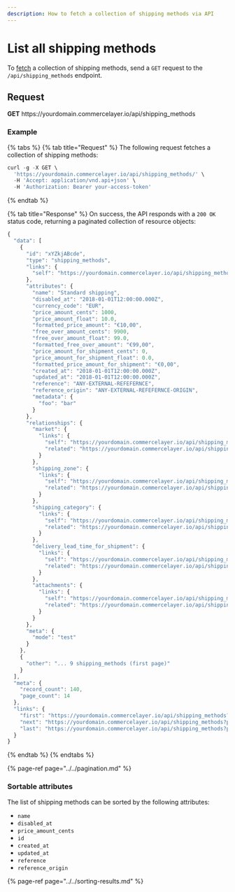 ```yaml
---
description: How to fetch a collection of shipping methods via API
---
```


# List all shipping methods

To <a href="https://docs.commercelayer.io/developers/fetching-resources" target="_blank">fetch</a> a collection of shipping methods, send a `GET` request to the `/api/shipping_methods` endpoint.

## Request

**GET** https://<i></i>yourdomain.commercelayer.io/api/shipping_methods

### **Example**

{% tabs %}
{% tab title="Request" %}
The following request fetches a collection of shipping methods:

```javascript
curl -g -X GET \
  'https://yourdomain.commercelayer.io/api/shipping_methods/' \
  -H 'Accept: application/vnd.api+json' \
  -H 'Authorization: Bearer your-access-token'
```
{% endtab %}

{% tab title="Response" %}
On success, the API responds with a `200 OK` status code, returning a paginated collection of resource objects:

```javascript
{
  "data": [
    {
      "id": "xYZkjABcde",
      "type": "shipping_methods",
      "links": {
        "self": "https://yourdomain.commercelayer.io/api/shipping_methods/xYZkjABcde"
      },
      "attributes": {
        "name": "Standard shipping",
        "disabled_at": "2018-01-01T12:00:00.000Z",
        "currency_code": "EUR",
        "price_amount_cents": 1000,
        "price_amount_float": 10.0,
        "formatted_price_amount": "€10,00",
        "free_over_amount_cents": 9900,
        "free_over_amount_float": 99.0,
        "formatted_free_over_amount": "€99,00",
        "price_amount_for_shipment_cents": 0,
        "price_amount_for_shipment_float": 0.0,
        "formatted_price_amount_for_shipment": "€0,00",
        "created_at": "2018-01-01T12:00:00.000Z",
        "updated_at": "2018-01-01T12:00:00.000Z",
        "reference": "ANY-EXTERNAL-REFEFERNCE",
        "reference_origin": "ANY-EXTERNAL-REFEFERNCE-ORIGIN",
        "metadata": {
          "foo": "bar"
        }
      },
      "relationships": {
        "market": {
          "links": {
            "self": "https://yourdomain.commercelayer.io/api/shipping_methods/xYZkjABcde/relationships/market",
            "related": "https://yourdomain.commercelayer.io/api/shipping_methods/xYZkjABcde/market"
          }
        },
        "shipping_zone": {
          "links": {
            "self": "https://yourdomain.commercelayer.io/api/shipping_methods/xYZkjABcde/relationships/shipping_zone",
            "related": "https://yourdomain.commercelayer.io/api/shipping_methods/xYZkjABcde/shipping_zone"
          }
        },
        "shipping_category": {
          "links": {
            "self": "https://yourdomain.commercelayer.io/api/shipping_methods/xYZkjABcde/relationships/shipping_category",
            "related": "https://yourdomain.commercelayer.io/api/shipping_methods/xYZkjABcde/shipping_category"
          }
        },
        "delivery_lead_time_for_shipment": {
          "links": {
            "self": "https://yourdomain.commercelayer.io/api/shipping_methods/xYZkjABcde/relationships/delivery_lead_time_for_shipment",
            "related": "https://yourdomain.commercelayer.io/api/shipping_methods/xYZkjABcde/delivery_lead_time_for_shipment"
          }
        },
        "attachments": {
          "links": {
            "self": "https://yourdomain.commercelayer.io/api/shipping_methods/xYZkjABcde/relationships/attachments",
            "related": "https://yourdomain.commercelayer.io/api/shipping_methods/xYZkjABcde/attachments"
          }
        }
      },
      "meta": {
        "mode": "test"
      }
    },
    {
      "other": "... 9 shipping_methods (first page)"
    }
  ],
  "meta": {
    "record_count": 140,
    "page_count": 14
  },
  "links": {
    "first": "https://yourdomain.commercelayer.io/api/shipping_methods?page[number]=1&page[size]=10",
    "next": "https://yourdomain.commercelayer.io/api/shipping_methods?page[number]=2&page[size]=10",
    "last": "https://yourdomain.commercelayer.io/api/shipping_methods?page[number]=14&page[size]=10"
  }
}
```
{% endtab %}
{% endtabs %}

{% page-ref page="../../pagination.md" %}

### Sortable attributes

The list of shipping methods can be sorted by the following attributes:

* `name`
* `disabled_at`
* `price_amount_cents`
* `id`
* `created_at`
* `updated_at`
* `reference`
* `reference_origin`

{% page-ref page="../../sorting-results.md" %}

